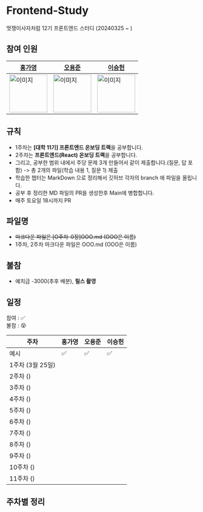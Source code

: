 # Frontend-Study
멋쟁이사자처럼 12기 프론트엔드 스터디 (20240325 ~ )
                
## 참여 인원 
| [홍가영](https://github.com/kaouo) | [오용준](https://github.com/55yong) | [이승헌](https://github.com/12seungheon) |
|----|----|----|
| <img src="https://avatars.githubusercontent.com/u/144293040?v=4" alt="이미지" width="100" height="100"> | <img src="https://avatars.githubusercontent.com/u/132319467?v=4" alt="이미지" width="100" height="100"> | <img src="https://avatars.githubusercontent.com/u/164005659?v=4" alt="이미지" width="100" height="100"> |

## 규칙
- 1주차는 **[대학 11기] 프론트엔드 온보딩 트랙**을 공부합니다.
- 2주차는 **프론트엔드(React) 온보딩 트랙**을 공부합니다.
- 그리고, 공부한 범위 내에서 주당 문제 3개 만들어서 같이 제출합니다.(질문, 답 포함) -> 총 2개의 파일(학습 내용 1, 질문 1) 제출
- 학습한 챕터는 MarkDown 으로 정리해서 깃허브 각자의 branch 에 파일을 올립니다.
- 공부 후 정리한 MD 파일의 PR을 생성한후 Main에 병합합니다.
- 매주 토요일 18시까지 PR


## 파일명
- ~~마크다운 파일은 [O주차-0장]OOO.md (OOO은 이름)~~
- 1주차, 2주차 마크다운 파일은 OOO.md (OOO은 이름)

## 불참
- 예치금 -3000(추후 배분), **릴스 촬영**

## 일정

참여 : ✅  
불참 : 😵  

| 주차 | 홍가영 | 오용준 | 이승헌 |
|----|----|----|----|
| 예시 | ✅ | ✅ | ✅ |
| 1주차 (3월 25일) | | | | 
| 2주차 () | | | |
| 3주차 () | | | |
| 4주차 () | | | |
| 5주차 () | | | |
| 6주차 () | | | |
| 7주차 () | | | |
| 8주차 () | | | |
| 9주차 () | | | |
| 10주차 () | | | |
| 11주차 () | | | |

## 주차별 정리


  
